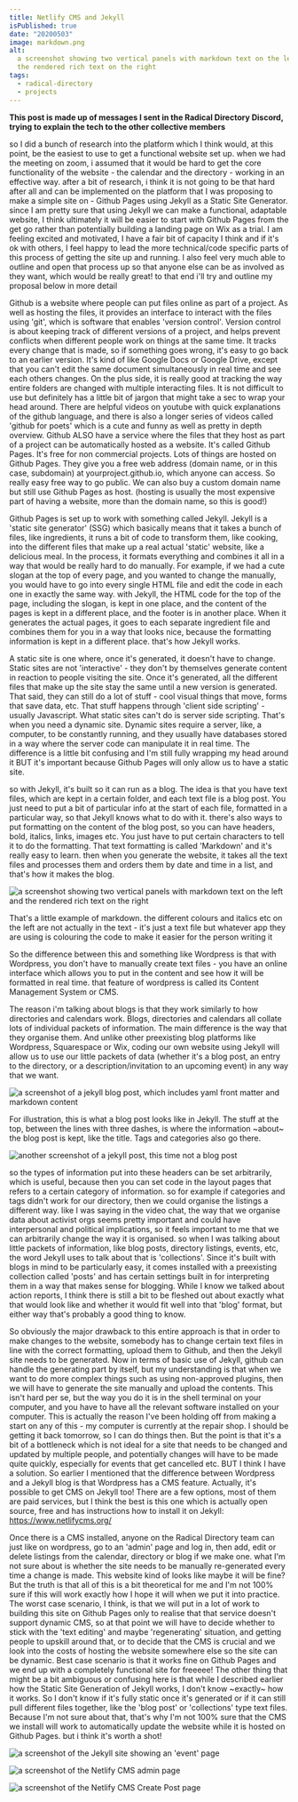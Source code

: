 ```yaml
---
title: Netlify CMS and Jekyll
isPublished: true
date: "20200503"
image: markdown.png
alt:
  a screenshot showing two vertical panels with markdown text on the left and
  the rendered rich text on the right
tags:
  - radical-directory
  - projects
---
```


**This post is made up of messages I sent in the Radical Directory Discord,
trying to explain the tech to the other collective members**

so I did a bunch of research into the platform which I think would, at this
point, be the easiest to use to get a functional website set up. when we had the
meeting on zoom, i assumed that it would be hard to get the core functionality
of the website - the calendar and the directory - working in an effective way.
after a bit of research, i think it is not going to be that hard after all and
can be implemented on the platform that I was proposing to make a simple site
on - Github Pages using Jekyll as a Static Site Generator. since I am pretty
sure that using Jekyll we can make a functional, adaptable website, I think
ultimately it will be easier to start with Github Pages from the get go rather
than potentially building a landing page on Wix as a trial. I am feeling excited
and motivated, I have a fair bit of capacity I think and if it's ok with others,
I feel happy to lead the more technical/code specific parts of this process of
getting the site up and running. I also feel very much able to outline and open
that process up so that anyone else can be as involved as they want, which would
be really great! to that end i'll try and outline my proposal below in more
detail

Github is a website where people can put files online as part of a project. As
well as hosting the files, it provides an interface to interact with the files
using 'git', which is software that enables 'version control'. Version control
is about keeping track of different versions of a project, and helps prevent
conflicts when different people work on things at the same time. It tracks every
change that is made, so if something goes wrong, it's easy to go back to an
earlier version. It's kind of like Google Docs or Google Drive, except that you
can't edit the same document simultaneously in real time and see each others
changes. On the plus side, it is really good at tracking the way entire folders
are changed with multiple interacting files. It is not difficult to use but
definitely has a little bit of jargon that might take a sec to wrap your head
around. There are helpful videos on youtube with quick explanations of the
github language, and there is also a longer series of videos called 'github for
poets' which is a cute and funny as well as pretty in depth overview. Github
ALSO have a service where the files that they host as part of a project can be
automatically hosted as a website. It's called Github Pages. It's free for non
commercial projects. Lots of things are hosted on Github Pages. They give you a
free web address (domain name, or in this case, subdomain) at
yourproject.github.io, which anyone can access. So really easy free way to go
public. We can also buy a custom domain name but still use Github Pages as host.
(hosting is usually the most expensive part of having a website, more than the
domain name, so this is good!)

Github Pages is set up to work with something called Jekyll. Jekyll is a 'static
site generator' (SSG) which basically means that it takes a bunch of files, like
ingredients, it runs a bit of code to transform them, like cooking, into the
different files that make up a real actual 'static' website, like a delicious
meal. In the process, it formats everything and combines it all in a way that
would be really hard to do manually. For example, if we had a cute slogan at the
top of every page, and you wanted to change the manually, you would have to go
into every single HTML file and edit the code in each one in exactly the same
way. with Jekyll, the HTML code for the top of the page, including the slogan,
is kept in one place, and the content of the pages is kept in a different place,
and the footer is in another place. When it generates the actual pages, it goes
to each separate ingredient file and combines them for you in a way that looks
nice, because the formatting information is kept in a different place. that's
how Jekyll works.

A static site is one where, once it's generated, it doesn't have to change.
Static sites are not 'interactive' - they don't by themselves generate content
in reaction to people visiting the site. Once it's generated, all the different
files that make up the site stay the same until a new version is generated. That
said, they can still do a lot of stuff - cool visual things that move, forms
that save data, etc. That stuff happens through 'client side scripting' -
usually Javascript. What static sites can't do is server side scripting. That's
when you need a dynamic site. Dynamic sites require a server, like, a computer,
to be constantly running, and they usually have databases stored in a way where
the server code can manipulate it in real time. The difference is a little bit
confusing and I'm still fully wrapping my head around it BUT it's important
because Github Pages will only allow us to have a static site.

so with Jekyll, it's built so it can run as a blog. The idea is that you have
text files, which are kept in a certain folder, and each text file is a blog
post. You just need to put a bit of particular info at the start of each file,
formatted in a particular way, so that Jekyll knows what to do with it. there's
also ways to put formatting on the content of the blog post, so you can have
headers, bold, italics, links, images etc. You just have to put certain
characters to tell it to do the formatting. That text formatting is called
'Markdown' and it's really easy to learn. then when you generate the website, it
takes all the text files and processes them and orders them by date and time in
a list, and that's how it makes the blog.

![a screenshot showing two vertical panels with markdown text on the left and the rendered rich text on the right](/images/markdown.png)

That's a little example of markdown. the different colours and italics etc on
the left are not actually in the text - it's just a text file but whatever app
they are using is colouring the code to make it easier for the person writing it

So the difference between this and something like Wordpress is that with
Wordpress, you don't have to manually create text files - you have an online
interface which allows you to put in the content and see how it will be
formatted in real time. that feature of wordpress is called its Content
Management System or CMS.

The reason i'm talking about blogs is that they work similarly to how
directories and calendars work. Blogs, directories and calendars all collate
lots of individual packets of information. The main difference is the way that
they organise them. And unlike other preexisting blog platforms like Wordpress,
Squarespace or Wix, coding our own website using Jekyll will allow us to use our
little packets of data (whether it's a blog post, an entry to the directory, or
a description/invitation to an upcoming event) in any way that we want.

![a screenshot of a jekyll blog post, which includes yaml front matter and markdown content](/images/jekyll_blog.png)

For illustration, this is what a blog post looks like in Jekyll. The stuff at
the top, between the lines with three dashes, is where the information ~about~
the blog post is kept, like the title. Tags and categories also go there.

![another screenshot of a jekyll post, this time not a blog post](/images/jekyll_collection.png)

so the types of information put into these headers can be set arbitrarily, which
is useful, because then you can set code in the layout pages that refers to a
certain category of information. so for example if categories and tags didn't
work for our directory, then we could organise the listings a different way.
like I was saying in the video chat, the way that we organise data about
activist orgs seems pretty important and could have interpersonal and political
implications, so it feels important to me that we can arbitrarily change the way
it is organised. so when I was talking about little packets of information, like
blog posts, directory listings, events, etc, the word Jekyll uses to talk about
that is 'collections'. Since it's built with blogs in mind to be particularly
easy, it comes installed with a preexisting collection called 'posts' and has
certain settings built in for interpreting them in a way that makes sense for
blogging. While I know we talked about action reports, I think there is still a
bit to be fleshed out about exactly what that would look like and whether it
would fit well into that 'blog' format, but either way that's probably a good
thing to know.

So obviously the major drawback to this entire approach is that in order to make
changes to the website, somebody has to change certain text files in line with
the correct formatting, upload them to Github, and then the Jekyll site needs to
be generated. Now in terms of basic use of Jekyll, github can handle the
generating part by itself, but my understanding is that when we want to do more
complex things such as using non-approved plugins, then we will have to generate
the site manually and upload the contents. This isn't hard per se, but the way
you do it is in the shell terminal on your computer, and you have to have all
the relevant software installed on your computer. This is actually the reason
I've been holding off from making a start on any of this - my computer is
currently at the repair shop. I should be getting it back tomorrow, so I can do
things then. But the point is that it's a bit of a bottleneck which is not ideal
for a site that needs to be changed and updated by multiple people, and
potentially changes will have to be made quite quickly, especially for events
that get cancelled etc. BUT I think I have a solution. So earlier I mentioned
that the difference between Wordpress and a Jekyll blog is that Wordpress has a
CMS feature. Actually, it's possible to get CMS on Jekyll too! There are a few
options, most of them are paid services, but I think the best is this one which
is actually open source, free and has instructions how to install it on Jekyll:
https://www.netlifycms.org/

Once there is a CMS installed, anyone on the Radical Directory team can just
like on wordpress, go to an 'admin' page and log in, then add, edit or delete
listings from the calendar, directory or blog if we make one. what I'm not sure
about is whether the site needs to be manually re-generated every time a change
is made. This website kind of looks like maybe it will be fine? But the truth is
that all of this is a bit theoretical for me and I'm not 100% sure if this will
work exactly how I hope it will when we put it into practice. The worst case
scenario, I think, is that we will put in a lot of work to building this site on
Github Pages only to realise that that service doesn't support dynamic CMS, so
at that point we will have to decide whether to stick with the 'text editing'
and maybe 'regenerating' situation, and getting people to upskill around that,
or to decide that the CMS is crucial and we look into the costs of hosting the
website somewhere else so the site can be dynamic. Best case scenario is that it
works fine on Github Pages and we end up with a completely functional site for
freeeee! The other thing that might be a bit ambiguous or confusing here is that
while I described earlier how the Static Site Generation of Jekyll works, I
don't know ~exactly~ how it works. So I don't know if it's fully static once
it's generated or if it can still pull different files together, like the 'blog
post' or 'collections' type text files. Because I'm not sure about that, that's
why I'm not 100% sure that the CMS we install will work to automatically update
the website while it is hosted on Github Pages. but i think it's worth a shot!

![a screenshot of the Jekyll site showing an 'event' page](/images/cool-event.png)

![a screenshot of the Netlify CMS admin page](/images/netlify-cms.png)

![a screenshot of the Netlify CMS Create Post page](/images/netlify-cms-post.png)
